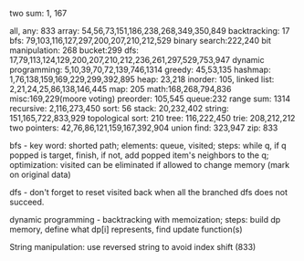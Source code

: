 two sum: 1, 167


all, any: 833
array: 54,56,73,151,186,238,268,349,350,849
backtracking: 17
bfs: 79,103,116,127,297,200,207,210,212,529
binary search:222,240
bit manipulation: 268
bucket:299
dfs: 17,79,113,124,129,200,207,210,212,236,261,297,529,753,947
dynamic programming: 5,10,39,70,72,139,746,1314
greedy: 45,53,135
hashmap: 1,76,138,159,169,229,299,392,895
heap: 23,218
inorder: 105,
linked list: 2,21,24,25,86,138,146,445
map: 205
math:168,268,794,836
misc:169,229(moore voting)
preorder: 105,545
queue:232
range sum: 1314
recursive: 2,116,273,450
sort: 56
stack: 20,232,402
string: 151,165,722,833,929
topological sort: 210
tree: 116,222,450
trie: 208,212,212
two pointers: 42,76,86,121,159,167,392,904
union find: 323,947
zip: 833


bfs - key word: shorted path; elements: queue, visited; steps: while q, if q popped is target, finish, if not, add popped item's neighbors to the q; optimization: visited can be eliminated if allowed to change memory (mark on original data)

dfs - don't forget to reset visited back when all the branched dfs does not succeed.

dynamic programming -
backtracking with memoization; steps: build dp memory, define what dp[i] represents, find update function(s)

String manipulation:
use reversed string to avoid index shift (833)